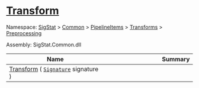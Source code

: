 # [Transform](./ResampleSamplesCountBased-100663801.md)

Namespace: [SigStat]() > [Common](./../../../../README.md) > [PipelineItems]() > [Transforms]() > [Preprocessing](./../README.md)

Assembly: SigStat.Common.dll

| Name | Summary  |
| ------| -----------:|
| [Transform](./ResampleSamplesCountBased-100663801.md) ( [`Signature`](./../../../../Signature.md) signature ) | <img width=225/>
